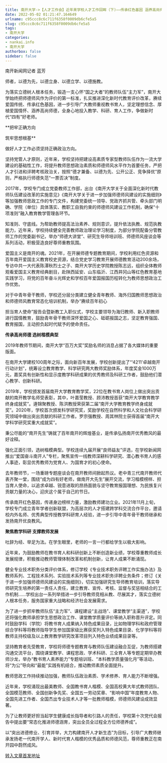 ```yaml
---
title: 南开大学->【人才工作会】近年来学校人才工作回眸（下)——传承红色基因 涵养高尚师德 让“南开先生”不断涌现 | nankai.info
date: 2022-05-02 01:21:47.164649
urlname: c95ccc8c6c711f6358f0009db6cfe5a5
slug: c95ccc8c6c711f6358f0009db6cfe5a5
tags: 
- 南开大学
categories:
- nankai.info
- 南开大学
authorbox: false
sidebar: false
---
```

南开新闻网记者 蓝芳

师者，以德为先，以德立身、以德立学、以德施教。

为落实立德树人根本任务，锻造一支心怀“国之大者”的教师队伍“主力军”，南开大学始终把师德师风作为评价的第一标准，扎实推进深化新时代教育评价改革，赓续爱国传统、传承红色基因，进一步引导广大教师重视教书育人，坚定理想信念、厚植爱国情怀、涵养高尚师德，全身心地投入教学、科研、育人工作，争做新时代“四有”好老师。

**把牢正确方向
<!--more-->
 筑牢思想根基**

做好人才工作必须坚持正确政治方向。

坚持党管人才原则，近年来，学校坚持把建设高素质专家型教师队伍作为一流大学建设的基础性工作，将提升教师思想政治素质和师德师风水平作为首要任务，严把人才引进和评聘考核政治关，按照“德才兼备、以德为先、公开公正、竞争择优”原则，严格执行师德失范“一票否决”制度。

2017年，学校专门成立党委教师工作部，出台《南开大学关于全面深化新时代教师队伍建设改革的实施意见》《南开大学关于进一步加强师德师风建设的实施细则》等加强教师思政工作的专门文件，构建党委统一领导、党政齐抓共管、牵头部门明确、学院（单位）具体落实、教职工自我约束的师德师风建设工作机制，确保“十项准则”融入教育教学管理各环节。

知准则、守底线。为帮助教师提高法治素养、规则意识，提升依法执教、规范执教能力，近年来，学校持续健全完善教师政治理论学习制度，为部分学院配备分管教师工作的党委副书记，举办“师德大讲堂”、研究生导师培训班、师德师风座谈会等系列活动，积极营造良好尊师重教氛围。

爱国主义是南开的魂。2021年，在开展师德专题教育期间，学校利用红色资源和百年南开爱国主义教育校史资源，结合党史学习教育开展师德教育活动200余场，专访中共一大代表陈潭秋烈士之子、南开大学历史学院教授陈志远，组织全体教师观看爱国主义教育经典剧目，赴陕西延安、山东临沂、江西井冈山等红色教育基地实践学习，将党的百年奋斗光辉史和学校百年爱国报国历程转化为教师思想政治工作优势。

对于中青年骨干教师，学校还分层分类建立健全青年教师、海外归国教师思想政治和师德师风教育常态化培训机制，举办“赓续百年初心

担当育人使命”报告会暨新教工入职仪式，学校主要领导为海归教师、新入职教师进行国情教育，鼓励青年骨干教师深怀爱国之心、砥砺报国之志，坚定教育强国、教育报国，主动担负起时代赋予的使命责任。

**传承高尚师德 选树楷模典型**

2019年教师节期间，南开大学“百万大奖”奖励名师的消息占据了各大媒体的重要版面。

在南开大学建校100周年之际，面向新百年发展，学校创新提出了“‘4211’卓越南开行动计划”，统筹设立教育教学、科学研究两大教师奖励体系，年度奖金1000万元，嘉奖具有创新性和显示度教学科研成果的优秀教师及科研工作者，鼓励他们潜心教学、创新科研。

2019年，学校颁发首届南开大学教育教学奖，22位在教书育人岗位上做出突出贡献的南开教学名师受表彰，其中，叶嘉莹教授、顾沛教授首获“南开大学教育教学终身成就奖”。逄锦聚教授、陈洪教授荣获第二届“南开大学教育教学终身成就奖”。2020年，学校首次颁发科学研究奖，奖励学校在自然科学和人文社会科学研究领域中做出突出贡献的科研工作者。罗宗强教授、周其林院士获得首届“南开大学科学研究奖重大成就奖”。

秉公尽能的“南开先生”铸就了百年南开的辉煌基业，是传承弘扬南开优秀教风的最好诠释。

强化正面引领，选树楷模典型。学校连续九届开展“良师益友”评选，在学校新闻网推出“爱国奋斗南开人”专栏，聚焦宣传一线教师深耕科学研究、潜心教书育人的感人事迹，彰显优秀教师为党育人、为国育才的初心使命。

去年教师节，一场重磅专题座谈会在南开教师间掀起热议。老中青三代南开教师代表齐聚一堂，围绕“成为四有好老师，做南开大先生”展开交流，学习楷模榜样、担当育人使命，以追求卓越、锐意进取的昂扬面貌与坚守教育报国理想、为民族复兴贡献力量的决心，迎庆这个属于自己的节日。

传承南开红色基因，传递身边榜样力量，激励教师建功立业。2021年11月上旬，学校专门成立青年学者创新联盟，为高层次的人才搭建跨学科交流合作平台，邀请校内外名师、优秀典型传授教学科研育人经验，进一步引导中青年骨干教师继承和发扬南开优良教风。

**聚焦教学科研 支撑教师发展**

吐辞为经、举足为法。在学生眼里，老师的一言一行都给学生以极大影响。

近年来，为鼓励教师在教书育人和科研创新上不断创造新业绩，学校尊重教师成长发展规律，积极推动教师管理体制改革和机制创新，让育人成果不断涌现。

健全专业技术职务分类评价体系，修订学校《专业技术职务评聘工作实施办法》及教师系列、工程技术系列、实验技术系列等专业技术职务评聘业务条件；修订《关于进一步加强师德师风建设的实施细则》，切实加强研究生导师教育培训，落实导师研究生培养的第一责任人责任，建立教育、宣传、考核、监督与奖惩相结合的工作机制……学校出台一系列举措进一步引导教师竞相从教、尽展其才，落实立德树人根本任务，服务国家重大战略和经济社会发展需求。

为了进一步抓牢教师队伍“主力军”、课程建设“主战场”、课堂教学“主渠道”，学校还将强化教师承担学生思想政治工作、课堂教学质量评价等纳入职称晋升评定。同时鼓励学科（学院）将教书育人成果纳入特色成果目录，比如物理学科和政府管理综合学科等将教师指导学生参加国家级比赛获奖列入特色成果目录、化学学科等将教师主持校级及以上教育教学研究改革项目列入特色业绩成果目录等。

坚持教育者先受教育，学校将师德专题教育与教师队伍建设融合互促，为教师搭建沟通交流平台，围绕课堂教学、课程思政、学术科研、三全育人等专题定期举办教师沙龙，举办“教书育人素养能力”专题培训班、“本科教学质量强化月”等活动，将“为公”导向和“最能”实践有机结合，推动教师素质全面提升。

教师思政工作持续推动加强，教师队伍政治素质、学术修养、育人能力不断增强。

近年来，学校涌现出最美教师、全国教书育人楷模、全国高校黄大年式教师团队、全国模范教师、全国创新争先奖、全国五一劳动奖章、“影响中国”年度教育人物、全国先进工作者、全国杰出专业技术人才等一批教师楷模，师德师风建设成效显著。

为了让教师更好担当起学生健康成长指导者和引路人的责任，学校第十次党代会报告中提出要“常态化推进师德涵育，突出全员全过程全方位师德养成”。

以“突出进德修业、引育并举，大力构建南开人才新生态”为目标，引导广大教师继承发扬老一代南开学人、新时代育人楷模的优秀品质和师德风范，尊师重教正在南开园中蔚然成风。



[转入文章首发地址](http://news.nankai.edu.cn/ywsd/system/2022/04/29/030051108.shtml)